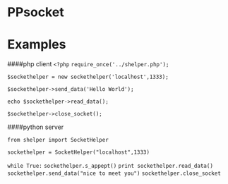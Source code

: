 # PPsocket

# Examples

####php client
<code><?php</code>
<code>require_once('../shelper.php');</code>

<code>$sockethelper = new sockethelper('localhost',1333);</code>

<code>$sockethelper->send_data('Hello World');</code>

<code>echo $sockethelper->read_data();</code>

<code>$sockethelper->close_socket();</code>
	
####python server

<code>from shelper import SocketHelper</code>

<code>sockethelper = SocketHelper("localhost",1333)</code>

<code>while True:</code>
	<code>sockethelper.s_appept()</code>
	<code>print sockethelper.read_data()</code>
	<code>sockethelper.send_data("nice to meet you")</code>
	<code>sockethelper.close_socket</code>
